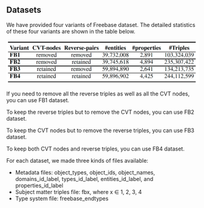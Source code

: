 ## Datasets

We have provided four variants of Freebase dataset. The detailed statistics of these four variants are shown in the table below. 

![This is an image](https://github.com/idirlab/freebases/blob/main/Datasets/DatasetsStatistics.png?raw=true)

If you need to remove all the reverse triples as well as all the CVT nodes, you can use FB1 dataset.

To keep the reverse triples but to remove the CVT nodes, you can use FB2 dataset.

To keep the CVT nodes but to remove the reverse triples, you can use FB3 dataset.

To keep both CVT nodes and reverse triples, you can use FB4 dataset.

For each dataset, we made three kinds of files available:
- Metadata files: object_types, object_ids, object_names, domains_id_label, types_id_label, entities_id_label, and properties_id_label
- Subject matter triples file: fbx, where x ∈ 1, 2, 3, 4
- Type system file: freebase_endtypes
